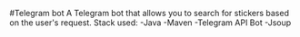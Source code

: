 #Telegram bot
A Telegram bot that allows you to search for stickers based on the user's request.
Stack used:
-Java
-Maven
-Telegram API Bot
-Jsoup
